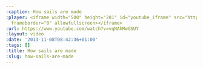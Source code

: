 ```yaml
---
:caption: How sails are made
:player: <iframe width="500" height="281" id="youtube_iframe" src="https://www.youtube.com/embed/vqNAhMwGSUY?feature=oembed&amp;enablejsapi=1&amp;origin=https://safe.txmblr.com&amp;wmode=opaque"
  frameborder="0" allowfullscreen></iframe>
:url: https://www.youtube.com/watch?v=vqNAhMwGSUY
:layout: video
:date: '2013-11-08T08:42:36+01:00'
:tags: []
:title: How sails are made
:slug: how-sails-are-made
---
```

